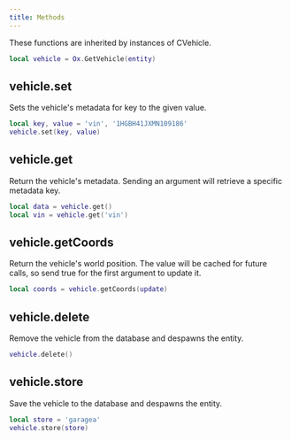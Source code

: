 ```yaml
---
title: Methods
---
```


These functions are inherited by instances of CVehicle.

```lua
local vehicle = Ox.GetVehicle(entity)
```

## vehicle.set

Sets the vehicle's metadata for key to the given value.

```lua
local key, value = 'vin', '1HGBH41JXMN109186'
vehicle.set(key, value)
```

## vehicle.get

Return the vehicle's metadata. Sending an argument will retrieve a specific metadata key.

```lua
local data = vehicle.get()
local vin = vehicle.get('vin')
```

## vehicle.getCoords

Return the vehicle's world position. The value will be cached for future calls, so send true for the first argument to update it.

```lua
local coords = vehicle.getCoords(update)
```

## vehicle.delete

Remove the vehicle from the database and despawns the entity.

```lua
vehicle.delete()
```

## vehicle.store

Save the vehicle to the database and despawns the entity.

```lua
local store = 'garagea'
vehicle.store(store)
```
